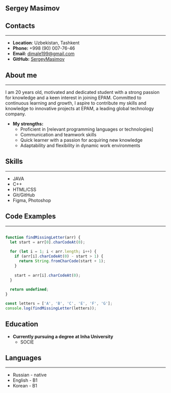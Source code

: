 ## **Sergey Masimov**
## **Contacts**
***  

* **Location**: Uzbekistan, Tashkent
* **Phone:** +998 (90) 007-76-46
* **Email:** dimale199@gmail.com
* **GitHub:** [SergeyMasimov](https://github.com/SergeyMasimov)  

## **About me**
***

<p>I am 20 years old, motivated and dedicated student with a strong passion for knowledge and a keen interest in joining EPAM. Committed to continuous learning and growth, I aspire to contribute my skills and knowledge to innovative projects at EPAM, a leading global technology company. </p>  


* **My strengths:**
    -  Proficient in [relevant programming languages or technologies]
    -  Сommunication and teamwork skills
    -  Quick learner with a passion for acquiring new knowledge
    -  Adaptability and flexibility in dynamic work environments 
 ## **Skills**
***
* JAVA
* C++
* HTML/CSS
* Git/GitHub
* Figma, Photoshop  
## **Code Examples**
***  

```javascript  

function findMissingLetter(arr) {
  let start = arr[0].charCodeAt(0);
  
  for (let i = 1; i < arr.length; i++) {
    if (arr[i].charCodeAt(0) - start > 1) {
      return String.fromCharCode(start + 1);
    }
    
    start = arr[i].charCodeAt(0);
  }
  
  return undefined;
}

const letters = ['A', 'B', 'C', 'E', 'F', 'G'];
console.log(findMissingLetter(letters));  

```
## **Education** 
* **Currently pursuing a degree at Inha University**
    - SOCIE  

## **Languages**
***
* Russian - native
* English - B1
* Korean - B1